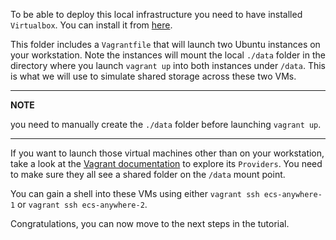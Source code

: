 
To be able to deploy this local infrastructure you need to have installed `Virtualbox`. You can install it from [here](https://www.virtualbox.org/). 

This folder includes a `Vagrantfile` that will launch two Ubuntu instances on your workstation. Note the instances will mount the local `./data` folder in the directory where you launch `vagrant up` into both instances under `/data`. This is what we will use to simulate shared storage across these two VMs.

---
**NOTE**

you need to manually create the `./data` folder before launching `vagrant up`.  

---

If you want to launch those virtual machines other than on your workstation, take a look at the [Vagrant documentation](https://www.vagrantup.com/docs/providers) to explore its `Providers`. You need to make sure they all see a shared folder on the `/data` mount point.  

You can gain a shell into these VMs using either `vagrant ssh ecs-anywhere-1` or `vagrant ssh ecs-anywhere-2`. 

Congratulations, you can now move to the next steps in the tutorial.
